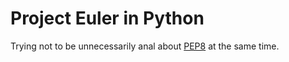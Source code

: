 Project Euler in Python
=======================

Trying not to be unnecessarily anal about [PEP8](http://www.python.org/dev/peps/pep-0008/) at the same time. 
